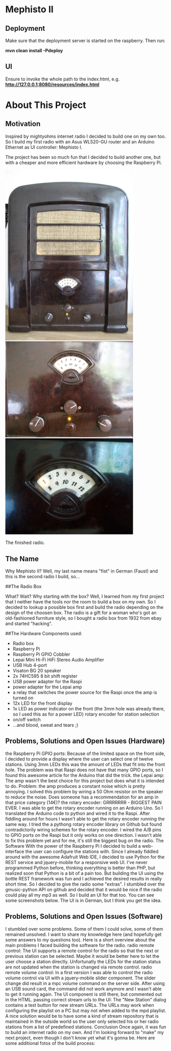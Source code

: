 Mephisto II
===========

Deployment
--------

Make sure that the deployment server is started on the raspberry.
Then run:

__mvn clean install -Pdeploy__


UI
--------

Ensure to invoke the whole path to the index.html, e.g. __http://127.0.0.1:8080/resources/index.html__




# About This Project

Motivation
--------
Inspired by mightyohms internet radio I decided to build one on my own too. 
So I build my first radio with an Asus WL520-GU router and an Arduino Ethernet as UI controller: Mephisto I.

The project has been so much fun that I decided to build another one, but with a cheaper and more efficient hardware 
by choosing the Raspberry Pi.

<img src="docs/2013-05-24 11.45.14.jpg" width="400">

<img src="docs/2013-05-24 11.45.44.jpg" width="400">

<img src="docs/2013-05-26 12.51.12.jpg" width="400">

The finished radio.


The Name
--------
Why Mephisto II? Well, my last name means "fist" in German (Faust) and this is the second radio I build, so...

##The Radio Box

What? Wait? Why starting with the box? Well, I learned from my first project that I neither have the tools nor the room 
to build a box on my own. So I decided to lookup a possible box first and
build the radio depending on the design of the choosen box. 
The radio is a gift for a woman who's got an old-fashioned furniture style, 
so I bought a radio box from 1932 from ebay and started "hacking".

##The Hardware
Components used:

- Radio box
- Raspberry Pi
- Raspberry Pi GPIO Cobbler
- Lepai Mini Hi-Fi HiFi Stereo Audio Amplifier
- USB Hub 4-port
- Visaton BG 20 speaker
- 2x 74HC595 8 bit shift register
- USB power adapter for the Raspi
- power adapter for the Lepai amp
- a relay that switches the power source for the Raspi once the amp is turned on
- 12x LED for the front display
- 1x LED as power indicator on the front (the 3mm hole was already there, so I used this as for a power LED)
rotary encoder for station selection
- on/off switch
- ...and blood, sweat and tears ;)

 
Problems, Solutions and Open Issues (Hardware)
--------
the Raspberry Pi GPIO ports: Because of the limited space on the front side, I decided to provide a display 
where the user can select one of twelve stations. Using 3mm LEDs this was the amount of LEDs that fit into the front hole. 
The problem was that Raspi does not have that many GPIO ports, so I found this awesome article for the Arduino that did the trick.
the Lepai amp: The amp wasn't the best choice for this project but does what it is intended to do. Problem: 
the amp produces a constant noise which is pretty annoying. I solved this problem by wiring a 50 Ohm resistor 
on the speaker to reduce the noise. Does someone has a recommendation for an amp in that price category (14€)?
the rotary encoder: GRRRRRRR - BIGGEST PAIN EVER. I was able to get the rotary encoder running on an Arduino Uno. 
So I translated the Arduino code to python and wired it to the Raspi. After fiddling around for hours 
I wasn't able to get the rotary encoder running the same way. I tried the a pythong rotary encoder library on Github 
but found contradictorily wiring schemes for the rotary encoder. I wired the A/B pins to GPIO ports on the Raspi 
but it only works on one direction. I wasn't able to fix this problem yet and for me, it's still the biggest bug on the radio.
The Software
With the power of the Raspberry Pi I decided to build a web-interface the user can configure the stations with. 
Since I already fiddled around with the awesome Adafruit Web IDE, I decided to use Python for the REST service 
and jquery-mobile for a responsive web UI. I've never programmed Python before, thinking everything is better than PHP, 
but realized soon that Python is a bit of a pain too. But building the UI using the bottle REST framework was fun and 
I achieved the desired results in really short time. So I decided to give the radio some "extras". 
I stumbled over the gmusic-python API on github and decided that it would be nice if the radio could play all my mp3 as well. 
So I build an UI for that too. You can see some screenshots below. The UI is in German, but I think you get the idea.

Problems, Solutions and Open Issues (Software)
--------
I stumbled over some problems. Some of them I could solve, some of them remained unsolved. I want to share my knowledge here (and hopefully get some answers to my questions too). Here is a short overview about the main problems I faced building the software for the radio.
radio remote control: The UI supports a remote control for the radio so that the next or previous station can be selected. Maybe it would be better here to let the user choose a station directly. Unfortunatly the LEDs for the station status are not updated when the station is changed via remote control.
radio remote volume control: In a first version I was able to control the radio volume control via UI with a jquery-mobile slider component. The slider change did result in a mpc volume command on the server side. After using an USB sound card, the command did not work anymore and I wasn't able to get it running again. The UI component is still there, but commented out in the HTML.
passing correct stream urls to the UI: The "New Station" dialog contains a test button for new stream URLs. The URLs may work when configuring the playlist on a PC but may not when added to the mpd playlist. A nice solution would be to have some a kind of stream repository that is maintained in the outside world so the user only selected his or her radio stations from a list of predefined stations.
Conclusion
Once again, it was fun to build an internet radio on my own. And I'm looking forward to "make" my next project, even though I don't know yet what it's gonna be. Here are some additional fotos of the build process:
